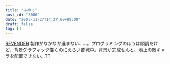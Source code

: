 ```yaml
---
title: "ふぬぅ"
post_id: "3086"
date: "2003-11-27T14:37:00+09:00"
draft: false
tag: []
---
```



[REVENGER](/revenger) 製作がなかなか進まない……。プログラミングのほうは順調だけど、背景グラフィック描くのにえらい苦戦中。背景が完成せんと、地上の敵キャラを配置できない…TT
